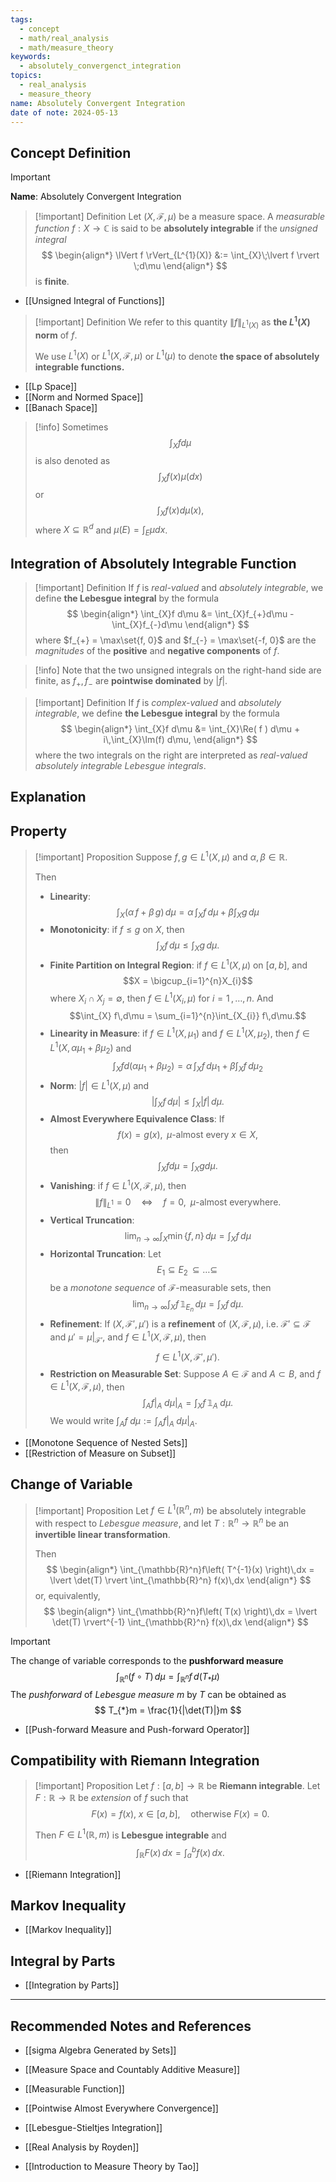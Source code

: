```yaml
---
tags:
  - concept
  - math/real_analysis
  - math/measure_theory
keywords:
  - absolutely_convergenct_integration
topics:
  - real_analysis
  - measure_theory
name: Absolutely Convergent Integration
date of note: 2024-05-13
---
```


## Concept Definition

>[!important]
>**Name**:  Absolutely Convergent Integration

>[!important] Definition
>Let $(X, \mathscr{F}, \mu)$ be a measure space. A *measurable function* $f : X \rightarrow \mathbb{C}$ is said to be **absolutely integrable** if the *unsigned integral* 
>$$
> \begin{align*}
>  \lVert f \rVert_{L^{1}(X)} &:= \int_{X}\;\lvert f \rvert \;d\mu 
> \end{align*}
>$$ 
> is **finite**. 

- [[Unsigned Integral of Functions]]

>[!important] Definition
> We refer to this quantity $\lVert f \rVert_{L^{1}(X)}$ as **the $L^1(X)$ norm** of $f$.
> 
> We use $L^1(X)$ or $L^1(X, \mathscr{F}, \mu)$ or $L^1(\mu)$ to denote **the space of absolutely integrable functions.** 

- [[Lp Space]]
- [[Norm and Normed Space]]
- [[Banach Space]]

>[!info]
> Sometimes $$\int_{X}f d\mu$$ is also denoted as $$\int_{X}f(x)\mu(dx)$$ or $$\int_{X}f(x) d\mu(x),$$ 
> where $X\subseteq \mathbb{R}^{d}$ and $\mu(E) = \int_{E}\mu dx$.

## Integration of Absolutely Integrable Function

>[!important] Definition
> If $f$ is *real-valued* and *absolutely integrable*, we define **the Lebesgue integral**  by the formula
>$$ 
> \begin{align*}
> \int_{X}f d\mu &= \int_{X}f_{+}d\mu - \int_{X}f_{-}d\mu
> \end{align*}
>$$ 
> where $f_{+} = \max\set{f, 0}$ and $f_{-} = \max\set{-f, 0}$ are the *magnitudes* of the **positive** and **negative components** of $f$. 

>[!info]
>Note that the two unsigned integrals on the right-hand side are finite, as $f_+, f_{-}$ are **pointwise dominated** by $|f|$. 


>[!important] Definition
>If $f$ is *complex-valued* and *absolutely integrable*, we define **the Lebesgue integral**  by the formula
>$$
> \begin{align*}
> \int_{X}f d\mu &= \int_{X}\Re( f ) d\mu  + i\,\int_{X}\Im(f) d\mu,
> \end{align*}
>$$ 
> where the two integrals on the right are interpreted as *real-valued absolutely integrable Lebesgue integrals*.



## Explanation




## Property

>[!important] Proposition
>Suppose $f, g\in L^1(X, \mu)$ and $\alpha, \beta\in \mathbb{R}$.
>
>Then 
>- **Linearity**: $$\int_{X} (\alpha\,f + \beta\,g)\,d\mu = \alpha\,\int_{X} f\,d\mu + \beta \int_{X} g\,d\mu $$
>- **Monotonicity**: if $f \le g$ on $X$, then $$\int_{X} f\,d\mu \le \int_{X} g\,d\mu.$$
>- **Finite Partition on Integral Region**: if $f\in L^1(X, \mu)$ on $[a,b]$, and $$X = \bigcup_{i=1}^{n}X_{i}$$ where $X_{i} \cap X_{j} = \emptyset$, then $f\in L^1(X_{i}, \mu)$ for $i=1 \,{,}\ldots{,}\,n$. And $$\int_{X} f\,d\mu  = \sum_{i=1}^{n}\int_{X_{i}} f\,d\mu.$$
>- **Linearity in Measure**: if $f\in L^1(X, \mu_{1})$ and $f\in L^1(X, \mu_{2})$, then $f\in L^1(X, \alpha\mu_{1} + \beta\mu_{2})$ and $$\int_{X} f d\left( \alpha\mu_{1} + \beta\mu_{2} \right) = \alpha\,\int_{X} f\,d\mu_{1} + \beta \int_{X} f\,d\mu_{2} $$
>- **Norm**: $|f| \in L^1(X, \mu)$ and $$\left|\int_{X} f\,d\mu\right| \le \int_{X} |f|\,d\mu.$$
>- **Almost Everywhere Equivalence Class**: If $$f(x) = g(x), \text{ $\mu$-almost every }x\in X,$$ then $$\int_{X}f d\mu = \int_{X} g d\mu.$$
>- **Vanishing**: if $f \in L^1(X, \mathscr{F}, \mu)$, then $$\lVert f \rVert_{L^1} = 0 \quad \iff \quad f=0, \;\;\mu\text{-almost everywhere}.$$
>- **Vertical Truncation**: $$\lim_{ n \to \infty } \int_{X} \min\{f, n\}\,d\mu = \int_{X} f\,d\mu$$
>- **Horizontal Truncation**: Let $$E_{1} \subseteq E_{2} \,{\subseteq}\ldots{\subseteq}\, $$ be a *monotone sequence* of $\mathscr{F}$-measurable sets, then $$\lim_{ n \to \infty } \int_{X}f\, \mathbb{1}_{E_{n}}\,d\mu = \int_{X} f\,d\mu.$$
>- **Refinement**: If $(X, \mathscr{F}', \mu')$ is a **refinement** of $(X, \mathscr{F}, \mu)$, i.e. $\mathscr{F}' \subseteq \mathscr{F}$ and $\mu' = \mu|_{\mathscr{F}'},$ and $f\in L^1(X, \mathscr{F}, \mu)$, then $$f\in L^1(X, \mathscr{F}', \mu').$$ 
>- **Restriction on Measurable Set**: Suppose $A \in \mathscr{F}$ and $A \subset B$, and $f\in L^1(X, \mathscr{F}, \mu)$, then $$\int_{A} f|_{A}\; d\mu|_{A} = \int_{X} f\, \mathbb{1}_{A}\; d\mu.$$ We would write $\int_{A} f\; d\mu := \int_{A} f|_{A}\; d\mu|_{A}.$

- [[Monotone Sequence of Nested Sets]]
- [[Restriction of Measure on Subset]]

## Change of Variable

>[!important] Proposition
>Let $f \in L^1(\mathbb{R}^n, m)$ be absolutely integrable with respect to *Lebesgue measure*, and let $T: \mathbb{R}^n \to \mathbb{R}^n$ be an **invertible linear transformation**. 
>
>Then
>$$
>\begin{align*}
>\int_{\mathbb{R}^n}f\left( T^{-1}(x) \right)\,dx = \lvert \det(T) \rvert \int_{\mathbb{R}^n} f(x)\,dx 
>\end{align*}
>$$
>or, equivalently,
>$$
>\begin{align*}
>\int_{\mathbb{R}^n}f\left( T(x) \right)\,dx = \lvert \det(T) \rvert^{-1} \int_{\mathbb{R}^n} f(x)\,dx 
>\end{align*}
>$$


>[!important]
>The change of variable corresponds to the **pushforward measure**
>$$
>\int_{\mathbb{R}^n} (f\circ T)\, d\mu = \int_{\mathbb{R}^n} f \,d(T_{*}\mu)
>$$
>The *pushforward* of *Lebesgue measure* $m$ by $T$ can be obtained as
>$$
>T_{*}m = \frac{1}{|\det(T)|}m
>$$

- [[Push-forward Measure and Push-forward Operator]]


## Compatibility with Riemann Integration

>[!important] Proposition
>Let $f: [a,b]\to \mathbb{R}$ be **Riemann integrable**. Let $F: \mathbb{R} \to \mathbb{R}$ be *extension* of $f$ such that 
>$$
>F(x) = f(x), \; x\in [a,b], \quad \text{otherwise } F(x) = 0.
>$$
>
>Then $F\in L^1(\mathbb{R}, m)$ is **Lebesgue integrable** and
>$$
>\int_{\mathbb{R}}F(x)\,dx = \int_{a}^{b}f(x)\,dx.
>$$

- [[Riemann Integration]]

## Markov Inequality

- [[Markov Inequality]]


## Integral by Parts

- [[Integration by Parts]]





-----------
##  Recommended Notes and References

- [[sigma Algebra Generated by Sets]]
- [[Measure Space and Countably Additive Measure]]
- [[Measurable Function]]
- [[Pointwise Almost Everywhere Convergence]]
- [[Lebesgue-Stieltjes Integration]]

- [[Real Analysis by Royden]]
- [[Introduction to Measure Theory by Tao]]